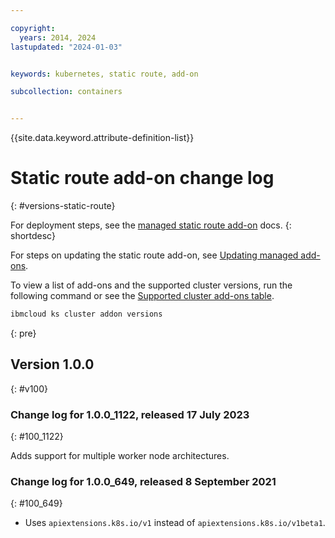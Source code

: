 ```yaml
---

copyright: 
  years: 2014, 2024
lastupdated: "2024-01-03"


keywords: kubernetes, static route, add-on

subcollection: containers


---
```


{{site.data.keyword.attribute-definition-list}}





# Static route add-on change log
{: #versions-static-route}

For deployment steps, see the [managed static route add-on](/docs/containers?topic=containers-static-routes) docs.
{: shortdesc}

For steps on updating the static route add-on, see [Updating managed add-ons](/docs/containers?topic=containers-managed-addons#updating-managed-add-ons).

To view a list of add-ons and the supported cluster versions, run the following command or see the [Supported cluster add-ons table](/docs/containers?topic=containers-supported-cluster-addon-versions).

```sh
ibmcloud ks cluster addon versions
```
{: pre}


## Version 1.0.0
{: #v100}



### Change log for 1.0.0_1122, released 17 July 2023
{: #100_1122}

Adds support for multiple worker node architectures.



### Change log for 1.0.0_649, released 8 September 2021
{: #100_649}

- Uses `apiextensions.k8s.io/v1` instead of `apiextensions.k8s.io/v1beta1`.





